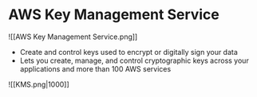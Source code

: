 # AWS Key Management Service
![[AWS Key Management Service.png]]
- Create and control keys used to encrypt or digitally sign your data
- Lets you create, manage, and control cryptographic keys across your applications and more than 100 AWS services

![[KMS.png|1000]]
